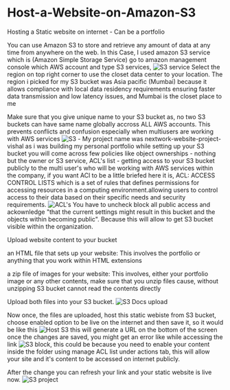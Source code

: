 # Host-a-Website-on-Amazon-S3
Hosting a Static website on internet - Can be a portfolio 

You can use Amazon S3 to store and retrieve any amount of data at any time from anywhere on the web.
In this Case, I used amazon S3 service which is (Amazon Simple Storage Service)
go to amazon management console which AWS account and type S3 services, 
![S3 service](https://github.com/user-attachments/assets/08f219eb-10ce-48ac-8e8e-c0dd5c78d566)
Select the region on top right corner to use the closet data center to your location. The region i picked for my S3 bucket was Asia pacific (Mumbai) because it allows compliance with local data residency requirements ensuring faster data transmission and low latency issues, and Mumbai is the closet place to me

Make sure that you give unique name to your S3 bucket as, no two S3 buckets can have same name globally accross ALL AWS accounts. This prevents conflicts and confusion especially when multiusers are working with AWS services
![S3](https://github.com/user-attachments/assets/3dd8eeca-82e9-4513-a17c-35242fc536dd) - My project name was nextwork-website-project-vishal as i was building my personal portfolio
while setting up your S3 bucket you will come across few policies like object ownerships - nothing but the owner or S3 service, ACL's list - getting access to your S3 bucket publicly to the multi user's who will be working with AWS services within the company, if you want ACl to be a little briefed here it is, 
ACL: ACCESS CONTROL LISTS which is a set of rules that defines permissions for accessing resources in a computing environment.allowing users to control access to their data based on their specific needs and security requirements.
![ACL's](https://github.com/user-attachments/assets/32477a9f-cbab-4088-a9b6-45fde71eb74b)
You have to uncheck block all public access and ackownledge "that the current settings might result in this bucket and the objects within becoming public". Because this will allow to get S3 bucket visible within the organization. 

Upload website content to your bucket

an HTML file that sets up your website: This involves the portfolio or anything that you work within HTML extensions

a zip file of images for your website: This involves, either your portfolio image or any other contents, make sure that you unzip files cause, without unzipping S3 bucket cannot read the contents directly

Upload both files into your S3 bucket.
![S3 Docs upload](https://github.com/user-attachments/assets/e802dc7d-78a1-42e7-965d-a20e6f12cb3d)

Now once, the files are uploaded, host this static webiste from S3 bucket, choose enabled option to be live on the internet and then save it, so it would be like this 
![Host S3](https://github.com/user-attachments/assets/61fc4102-04a3-4937-ad2e-d2ed8daabe88)
this will generate a URL on the bottom of the screen once the changes are saved, you might get an error like while accessing the link
![S3 block](https://github.com/user-attachments/assets/fa79f4b3-aaab-4038-8eaa-f2c7fce6a516), this could be because you need to enable your content inside the folder using manage ACL list under actions tab, this will allow your site and it's content to be accessed on internet publicly.

After the change you can refresh your link and your static website is live now. 
![S3 project](https://github.com/user-attachments/assets/45a65370-8d9c-44a4-97e2-63be318a4a53)
